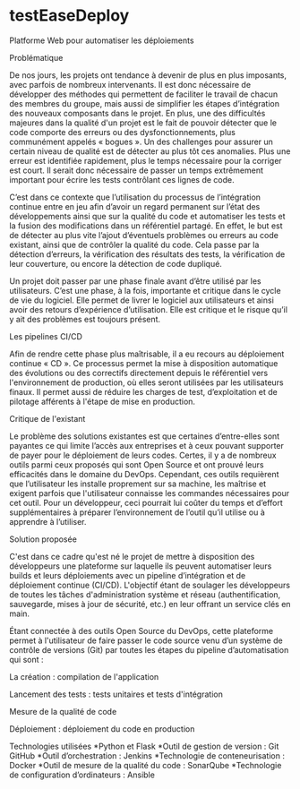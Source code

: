 # testEaseDeploy
Platforme Web pour automatiser les déploiements

Problématique

De nos jours, les projets ont tendance à devenir de plus en plus imposants, avec parfois de nombreux intervenants. Il est donc nécessaire de développer des méthodes qui permettent de faciliter le travail de chacun des membres du groupe, mais aussi de simplifier les étapes d’intégration des nouveaux composants dans le projet.
En plus, une des difficultés majeures dans la qualité d'un projet est le fait de pouvoir détecter que le code comporte des erreurs ou des dysfonctionnements, plus communément appelés « bogues ». 
Un des challenges pour assurer un certain niveau de qualité est de détecter au plus tôt ces anomalies. Plus une erreur est identifiée rapidement, plus le temps nécessaire pour la corriger est court. Il serait donc nécessaire de passer un temps extrêmement important pour écrire les tests contrôlant ces lignes de code.

C’est dans ce contexte que l’utilisation du processus de l’intégration continue entre en jeu afin d’avoir un regard permanent sur l’état des développements ainsi que sur la qualité du code et automatiser les tests et la fusion des modifications dans un référentiel partagé. En effet, le but est de détecter au plus vite l’ajout d’éventuels problèmes ou erreurs au code existant, ainsi que de contrôler la qualité du code. Cela passe par la détection d’erreurs, la vérification des résultats des tests, la vérification de leur couverture, ou encore la détection de code dupliqué. 

Un projet doit passer par une phase finale avant d’être utilisé par les utilisateurs. C’est une phase, à la fois, importante et critique dans le cycle de vie du logiciel. Elle permet de livrer le logiciel aux utilisateurs et ainsi avoir des retours d’expérience d’utilisation. Elle est critique et le risque qu’il y ait des problèmes est toujours présent. 

Les pipelines CI/CD

Afin de rendre cette phase plus maîtrisable, il a eu recours au déploiement continue « CD ». Ce processus permet la mise à disposition automatique des évolutions ou des correctifs directement depuis le référentiel vers l'environnement de production, où elles seront utilisées par les utilisateurs finaux. Il permet aussi de réduire les charges de test, d’exploitation et de pilotage afférents à l'étape de mise en production.

Critique de l'existant

Le problème des solutions existantes est que certaines d’entre-elles sont payantes ce qui limite l’accès aux entreprises et à ceux pouvant supporter de payer pour le déploiement de leurs codes.
Certes, il y a de nombreux outils parmi ceux proposés qui sont Open Source et ont prouvé leurs efficacités dans le domaine du DevOps. Cependant, ces outils requièrent que l’utilisateur les installe proprement sur sa machine, les maîtrise et exigent parfois que l'utilisateur connaisse les commandes nécessaires pour cet outil. 
Pour un développeur, ceci pourrait lui coûter du temps et d’effort supplémentaires à préparer l’environnement de l’outil qu’il utilise ou à apprendre à l’utiliser.

Solution proposée

C'est dans ce cadre qu'est né le projet de mettre à disposition des développeurs une plateforme sur laquelle ils peuvent automatiser leurs builds et leurs déploiements avec un pipeline d’intégration et de déploiement continue (CI/CD).
L'objectif étant de soulager les développeurs de toutes les tâches d'administration système et réseau (authentification, sauvegarde, mises à jour de sécurité, etc.) en leur offrant un service clés en main.

Étant connectée à des outils Open Source du DevOps, cette plateforme permet à l'utilisateur de faire passer le code source venu d’un système de contrôle de versions (Git) par toutes les étapes du pipeline d’automatisation qui sont :

La création : compilation de l'application

Lancement des tests : tests unitaires et tests d'intégration

Mesure de la qualité de code

Déploiement : déploiement du code en production



Technologies utilisées
*Python et Flask
*Outil de gestion de version : Git  GitHub
*Outil d’orchestration : Jenkins
*Technologie de conteneurisation : Docker
*Outil de mesure de la qualité du code : SonarQube
*Technologie de configuration d’ordinateurs : Ansible



